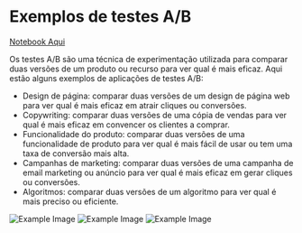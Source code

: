 <!DOCTYPE html>
<html>
  <body>
    <h1>Exemplos de testes A/B</h1>
    <a href="https://colab.research.google.com/drive/12HfxQlfl8NJSYADPWPHoKykXrgW0sjSN?usp=sharing">Notebook Aqui</a></p>
    <p>Os testes A/B são uma técnica de experimentação utilizada para comparar duas versões de um produto ou recurso para ver qual é mais eficaz. Aqui estão alguns exemplos de aplicações de testes A/B:</p>
    <ul>
      <li>Design de página: comparar duas versões de um design de página web para ver qual é mais eficaz em atrair cliques ou conversões.</li>
      <li>Copywriting: comparar duas versões de uma cópia de vendas para ver qual é mais eficaz em convencer os clientes a comprar.</li>
      <li>Funcionalidade do produto: comparar duas versões de uma funcionalidade de produto para ver qual é mais fácil de usar ou tem uma taxa de conversão mais alta.</li>
      <li>Campanhas de marketing: comparar duas versões de uma campanha de email marketing ou anúncio para ver qual é mais eficaz em gerar cliques ou conversões.</li>
      <li>Algoritmos: comparar duas versões de um algoritmo para ver qual é mais preciso ou eficiente.</li>
    </ul>
<img src="https://user-images.githubusercontent.com/67292251/217534714-bd083de8-9b95-4cf0-a23d-aa4ba9a5b706.png" alt="Example Image">
<img src="https://user-images.githubusercontent.com/67292251/217534978-84671bed-d745-47fd-aa67-250940a2e5bc.png" alt="Example Image">
<img src="https://user-images.githubusercontent.com/67292251/217535730-5fdf07fe-ba3a-453b-b4ab-d7fedf7db9bc.png" alt="Example Image">

  </body>
</html>
